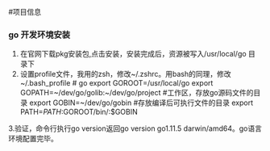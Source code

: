 #项目信息

### go 开发环境安装

1. 在官网下载pkg安装包,点击安装，安装完成后，资源被写入/usr/local/go 目录下
2. 设置profile文件，我用的zsh，修改~/.zshrc。用bash的同理，修改~/.bash_profile
       # go
       export GOROOT=/usr/local/go
       export GOPATH=~/dev/go/golib:~/dev/go/project #工作区，存放go源码文件的目录
       export GOBIN=~/dev/go/gobin #存放编译后可执行文件的目录
       export PATH=$PATH:$GOROOT/bin/:$GOBIN

3.验证，命令行执行go version返回go version go1.11.5 darwin/amd64。go语言环境配置完毕。
